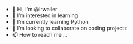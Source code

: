 - 👋 Hi, I’m @lrwaller
- 👀 I’m interested in learning
- 🌱 I’m currently learning Python
- 💞️ I’m looking to collaborate on coding projectz
- 📫 How to reach me ...

<!---
lrwaller/lrwaller is a ✨ special ✨ repository because its `README.md` (this file) appears on your GitHub profile.
You can click the Preview link to take a look at your changes.
--->
